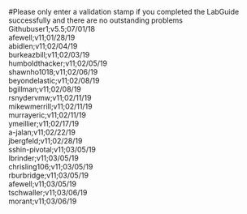 #Please only enter a validation stamp if you completed the LabGuide successfully and there are no outstanding problems
Githubuser1;v5.5;07/01/18<br/>
afewell;v11;01/28/19<br/>
abidlen;v11;02/04/19<br/>
burkeazbill;v11;02/03/19<br/>
humboldthacker;v11;02/05/19<br/>
shawnho1018;v11;02/06/19<br/>
beyondelastic;v11;02/08/19<br/>
bgillman;v11;02/08/19<br/>
rsnydervmw;v11;02/11/19<br/>
mikewmerrill;v11;02/11/19<br/>
murrayeric;v11;02/11/19<br/>
ymeillier;v11;02/17/19<br>
a-jalan;v11;02/22/19<br/>
jbergfeld;v11;02/28/19<br/>
sshin-pivotal;v11;03/05/19<br/>
lbrinder;v11;03/05/19<br/>
chrisling106;v11;03/05/19<br/>
rburbridge;v11;03/05/19<br/>
afewell;v11;03/05/19<br/>
tschwaller;v11;03/06/19<br/>
morant;v11;03/06/19<br/>
